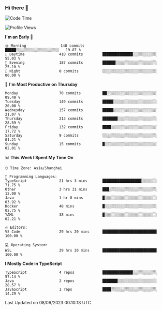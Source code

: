 ### Hi there 👋

<!--
**waynelwz/waynelwz** is a ✨ _special_ ✨ repository because its `README.md` (this file) appears on your GitHub profile.

Here are some ideas to get you started:

- 🔭 I’m currently working on ...
- 🌱 I’m currently learning ...
- 👯 I’m looking to collaborate on ...
- 🤔 I’m looking for help with ...
- 💬 Ask me about ...
- 📫 How to reach me: ...
- 😄 Pronouns: ...
- ⚡ Fun fact: ...
-->

<!--START_SECTION:waka-->
![Code Time](http://img.shields.io/badge/Code%20Time-1%2C503%20hrs%2028%20mins-blue)

![Profile Views](http://img.shields.io/badge/Profile%20Views-0-blue)

**I'm an Early 🐤** 

```text
🌞 Morning                148 commits         █████░░░░░░░░░░░░░░░░░░░░   19.87 % 
🌆 Daytime                410 commits         ██████████████░░░░░░░░░░░   55.03 % 
🌃 Evening                187 commits         ██████░░░░░░░░░░░░░░░░░░░   25.10 % 
🌙 Night                  0 commits           ░░░░░░░░░░░░░░░░░░░░░░░░░   00.00 % 
```
📅 **I'm Most Productive on Thursday** 

```text
Monday                   70 commits          ██░░░░░░░░░░░░░░░░░░░░░░░   09.40 % 
Tuesday                  149 commits         █████░░░░░░░░░░░░░░░░░░░░   20.00 % 
Wednesday                157 commits         █████░░░░░░░░░░░░░░░░░░░░   21.07 % 
Thursday                 213 commits         ███████░░░░░░░░░░░░░░░░░░   28.59 % 
Friday                   132 commits         ████░░░░░░░░░░░░░░░░░░░░░   17.72 % 
Saturday                 9 commits           ░░░░░░░░░░░░░░░░░░░░░░░░░   01.21 % 
Sunday                   15 commits          █░░░░░░░░░░░░░░░░░░░░░░░░   02.01 % 
```


📊 **This Week I Spent My Time On** 

```text
🕑︎ Time Zone: Asia/Shanghai

💬 Programming Languages: 
TypeScript               21 hrs 3 mins       ██████████████████░░░░░░░   71.75 % 
Other                    3 hrs 31 mins       ███░░░░░░░░░░░░░░░░░░░░░░   12.00 % 
Java                     1 hr 8 mins         █░░░░░░░░░░░░░░░░░░░░░░░░   03.92 % 
Docker                   48 mins             █░░░░░░░░░░░░░░░░░░░░░░░░   02.75 % 
YAML                     38 mins             █░░░░░░░░░░░░░░░░░░░░░░░░   02.21 % 

🔥 Editors: 
VS Code                  29 hrs 20 mins      █████████████████████████   100.00 % 

💻 Operating System: 
WSL                      29 hrs 20 mins      █████████████████████████   100.00 % 
```

**I Mostly Code in TypeScript** 

```text
TypeScript               4 repos             ██████████████░░░░░░░░░░░   57.14 % 
Java                     2 repos             ███████░░░░░░░░░░░░░░░░░░   28.57 % 
JavaScript               1 repo              ████░░░░░░░░░░░░░░░░░░░░░   14.29 % 
```




 Last Updated on 08/06/2023 00:10:13 UTC
<!--END_SECTION:waka-->
